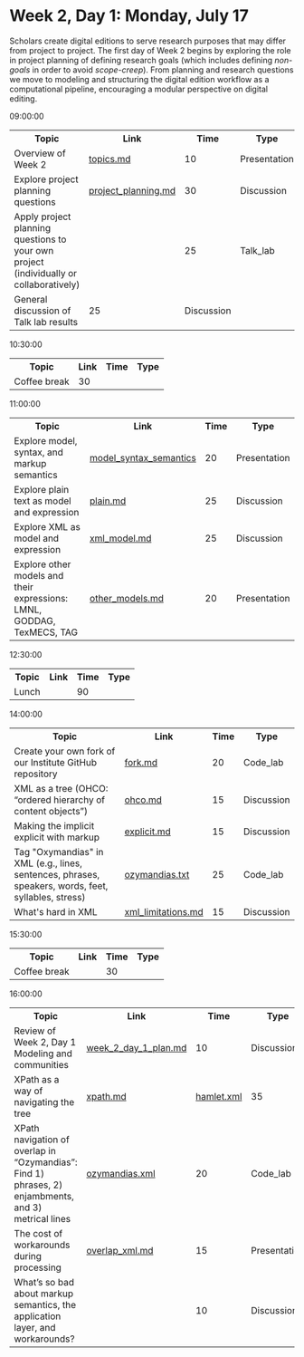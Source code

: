 # Week 2, Day 1: Monday, July 17
Scholars create digital editions to serve research purposes that may differ from project to project. The first day of Week 2 begins by exploring the role in project planning of defining research goals (which includes defining *non-goals* in order to avoid *scope-creep*). From planning and research questions we move to modeling and structuring the digital edition workflow as a computational pipeline, encouraging a modular perspective on digital editing.
<td>09:00:00</td><td></td><td></td><td></td><td></td><td></td><td></td><td></td><td></td><td></td><td></td><table><tr><th>Topic</th><th>Link</th><th>Time</th><th>Type</th></tr><tr><td>Overview of Week 2</td><td><a href="topics.md">topics.md</a></td><td>10</td><td>Presentation</td></tr><tr><td>Explore project planning questions</td><td><a href="project_planning.md">project_planning.md</a></td><td>30</td><td>Discussion</td></tr><tr><td>Apply project planning questions to your own project (individually or
                        collaboratively)</td><td><a href=""></a></td><td>25</td><td>Talk_lab</td></tr><tr><td>General discussion of Talk lab results</td><td>25</td><td>Discussion</td></tr></table>
<td>10:30:00</td><td></td><td></td><td></td><td></td><td></td><td></td><td></td><td></td><td></td><td></td><table><tr><th>Topic</th><th>Link</th><th>Time</th><th>Type</th></tr><tr><td>Coffee break</td><td>30</td><td></td></tr></table>
<td>11:00:00</td><td></td><td></td><td></td><td></td><td></td><td></td><td></td><td></td><td></td><td></td><table><tr><th>Topic</th><th>Link</th><th>Time</th><th>Type</th></tr><tr><td>Explore model, syntax, and markup semantics</td><td><a href="model_syntax_semantics">model_syntax_semantics</a></td><td>20</td><td>Presentation</td></tr><tr><td>Explore plain text as model and expression</td><td><a href="plain.md">plain.md</a></td><td>25</td><td>Discussion</td></tr><tr><td>Explore XML as model and expression</td><td><a href="xml_model.md">xml_model.md</a></td><td>25</td><td>Discussion</td></tr><tr><td> Explore other models and their expressions: LMNL, GODDAG, TexMECS,
                        TAG</td><td><a href="other_models.md">other_models.md</a></td><td>20</td><td>Presentation</td></tr></table>
<td>12:30:00</td><td></td><td></td><td></td><td></td><td></td><td></td><td></td><td></td><td></td><td></td><table><tr><th>Topic</th><th>Link</th><th>Time</th><th>Type</th></tr><tr><td>Lunch</td><td><a href=""></a></td><td>90</td><td></td></tr></table>
<td>14:00:00</td><td></td><td></td><td></td><td></td><td></td><td></td><td></td><td></td><td></td><td></td><table><tr><th>Topic</th><th>Link</th><th>Time</th><th>Type</th></tr><tr><td>Create your own fork of our Institute GitHub repository</td><td><a href="fork.md">fork.md</a></td><td>20</td><td>Code_lab</td></tr><tr><td>XML as a tree (OHCO: “ordered hierarchy of content objects”)</td><td><a href="ohco.md">ohco.md</a></td><td>15</td><td>Discussion</td></tr><tr><td>Making the implicit explicit with markup</td><td><a href="explicit.md">explicit.md</a></td><td>15</td><td>Discussion</td></tr><tr><td>Tag "Oxymandias" in XML (e.g., lines, sentences, phrases, speakers, words,
                        feet, syllables, stress)</td><td><a href="ozymandias.txt">ozymandias.txt</a></td><td>25</td><td>Code_lab</td></tr><tr><td>What's hard in XML</td><td><a href="xml_limitations.md">xml_limitations.md</a></td><td>15</td><td>Discussion</td></tr></table>
<td>15:30:00</td><td></td><td></td><td></td><td></td><td></td><td></td><td></td><td></td><td></td><td></td><table><tr><th>Topic</th><th>Link</th><th>Time</th><th>Type</th></tr><tr><td>Coffee break</td><td><a href=""></a></td><td>30</td><td></td></tr></table>
<td>16:00:00</td><td></td><td></td><td></td><td></td><td></td><td></td><td></td><td></td><td></td><td></td><table><tr><th>Topic</th><th>Link</th><th>Time</th><th>Type</th></tr><tr><td>Review of Week 2, Day 1 Modeling and communities</td><td><a href="week_2_day_1_plan.md">week_2_day_1_plan.md</a></td><td>10</td><td>Discussion</td></tr><tr><td>XPath as a way of navigating the tree</td><td><a href="xpath.md">xpath.md</a></td><td><a href="hamlet.xml">hamlet.xml</a></td><td>35</td><td>Code_lab</td></tr><tr><td> XPath navigation of overlap in “Ozymandias”: Find 1) phrases, 2)
                        enjambments, and 3) metrical lines</td><td><a href="ozymandias.xml">ozymandias.xml</a></td><td>20</td><td>Code_lab</td></tr><tr><td>The cost of workarounds during processing</td><td><a href="overlap_xml.md">overlap_xml.md</a></td><td>15</td><td>Presentation</td></tr><tr><td>What’s so bad about markup semantics, the application layer, and
                        workarounds?</td><td><a href=""></a></td><td>10</td><td>Discussion</td></tr></table>
